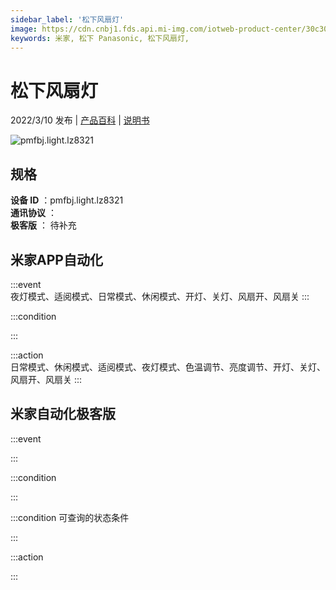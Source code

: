 ```yaml
---
sidebar_label: '松下风扇灯'
image: https://cdn.cnbj1.fds.api.mi-img.com/iotweb-product-center/30c30b457f0f07f49f6a90b1c8292ff9_1640756070924.png?GalaxyAccessKeyId=AKVGLQWBOVIRQ3XLEW&Expires=9223372036854775807&Signature=M76oQkY8zvNxKpxFxw6fvKbzicg=
keywords: 米家, 松下 Panasonic, 松下风扇灯, 
---
```

# 松下风扇灯

2022/3/10 发布 | [产品百科](https://home.mi.com/webapp/content/baike/product/index.html?model=pmfbj.light.lz8321/) | [说明书](https://home.mi.com/views/introduction.html?model=pmfbj.light.lz8321&region=cn)

![pmfbj.light.lz8321](https://cdn.cnbj1.fds.api.mi-img.com/iotweb-product-center/30c30b457f0f07f49f6a90b1c8292ff9_1640756070924.png?GalaxyAccessKeyId=AKVGLQWBOVIRQ3XLEW&Expires=9223372036854775807&Signature=M76oQkY8zvNxKpxFxw6fvKbzicg=)

## 规格  
> 
**设备 ID** ：pmfbj.light.lz8321  
**通讯协议** ：  
**极客版**  ： 待补充 


## 米家APP自动化  

:::event  
夜灯模式、适阅模式、日常模式、休闲模式、开灯、关灯、风扇开、风扇关
:::

:::condition  

:::

:::action   
日常模式、休闲模式、适阅模式、夜灯模式、色温调节、亮度调节、开灯、关灯、风扇开、风扇关
:::

## 米家自动化极客版  

:::event  

:::

:::condition  

:::

:::condition 可查询的状态条件  

:::

:::action  

:::

        
